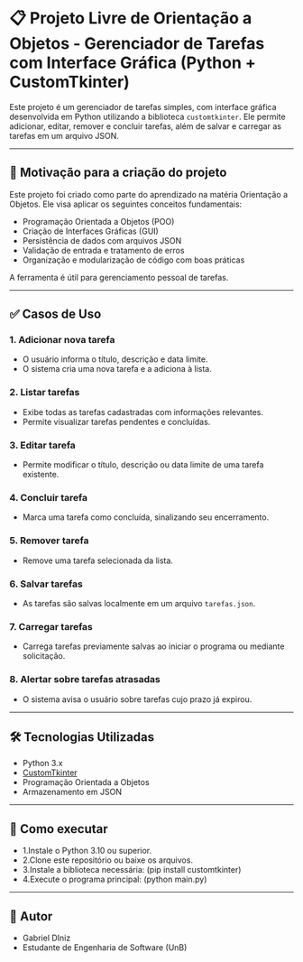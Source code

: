 # 📋 Projeto Livre de Orientação a Objetos - Gerenciador de Tarefas com Interface Gráfica (Python + CustomTkinter)

Este projeto é um gerenciador de tarefas simples, com interface gráfica desenvolvida em Python utilizando a biblioteca `customtkinter`. Ele permite adicionar, editar, remover e concluir tarefas, além de salvar e carregar as tarefas em um arquivo JSON.

---

## 📌 Motivação para a criação do projeto

Este projeto foi criado como parte do aprendizado na matéria Orientação a Objetos. Ele visa aplicar os seguintes conceitos fundamentais:

- Programação Orientada a Objetos (POO)
- Criação de Interfaces Gráficas (GUI)
- Persistência de dados com arquivos JSON
- Validação de entrada e tratamento de erros
- Organização e modularização de código com boas práticas

A ferramenta é útil para gerenciamento pessoal de tarefas.

---

## ✅ Casos de Uso

### 1. Adicionar nova tarefa
- O usuário informa o título, descrição e data limite.
- O sistema cria uma nova tarefa e a adiciona à lista.

### 2. Listar tarefas
- Exibe todas as tarefas cadastradas com informações relevantes.
- Permite visualizar tarefas pendentes e concluídas.

### 3. Editar tarefa
- Permite modificar o título, descrição ou data limite de uma tarefa existente.

### 4. Concluir tarefa
- Marca uma tarefa como concluída, sinalizando seu encerramento.

### 5. Remover tarefa
- Remove uma tarefa selecionada da lista.

### 6. Salvar tarefas
- As tarefas são salvas localmente em um arquivo `tarefas.json`.

### 7. Carregar tarefas
- Carrega tarefas previamente salvas ao iniciar o programa ou mediante solicitação.

### 8. Alertar sobre tarefas atrasadas
- O sistema avisa o usuário sobre tarefas cujo prazo já expirou.

---

## 🛠 Tecnologias Utilizadas

- Python 3.x
- [CustomTkinter](https://github.com/TomSchimansky/CustomTkinter)
- Programação Orientada a Objetos
- Armazenamento em JSON
  
---

## 🚀 Como executar
- 1.Instale o Python 3.10 ou superior.
- 2.Clone este repositório ou baixe os arquivos.
- 3.Instale a biblioteca necessária: (pip install customtkinter)
- 4.Execute o programa principal: (python main.py)

---

## 👤 Autor
- Gabriel DIniz
- Estudante de Engenharia de Software (UnB)

